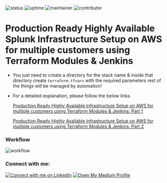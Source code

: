 ![status](https://img.shields.io/badge/status-up-green) ![uptime](https://img.shields.io/badge/uptime-100%25-green) ![maintainer](https://img.shields.io/badge/maintainer-dhsoni-blue) ![contributor](https://img.shields.io/badge/contributor-apandey-blue)

# Production Ready Highly Available Splunk Infrastructure Setup on AWS for multiple customers using Terraform Modules & Jenkins

* You just need to create a directory for the stack name & inside that directory create `terraform.tfvars` with the required parameters rest of the things will be managed by automation! 

* For a detailed explanation, please follow the below links.
  
  [ Production Ready Highly Available Infrastructure Setup on AWS for multiple customers using Terraform Modules & Jenkins: Part 1](https://medium.com/towardsdev/production-ready-highly-available-infrastructure-setup-on-aws-for-multiple-customers-using-ee65a3a9ffab)

  [Production Ready Highly Available Infrastructure Setup on AWS for multiple customers using Terraform Modules & Jenkins: Part 2](https://medium.com/towardsdev/production-ready-highly-available-infrastructure-setup-on-aws-for-multiple-customers-using-725377d33617)

### Workflow
![workflow](https://github.com/DhruvinSoni30/Infrastructure_Provisioining_Terraform/blob/main/images/Workflow.png)

### Connect with me:
[![Connect with me on LinkedIn](https://img.shields.io/badge/LinkedIn-Connect-blue?style=for-the-badge&logo=linkedin)](https://www.linkedin.com/in/dhruvinksoni/) [![Open My Medium Profile](https://img.shields.io/badge/Medium-Profile-blue?style=for-the-badge&logo=medium)](https://medium.com/@dksoni4530)

